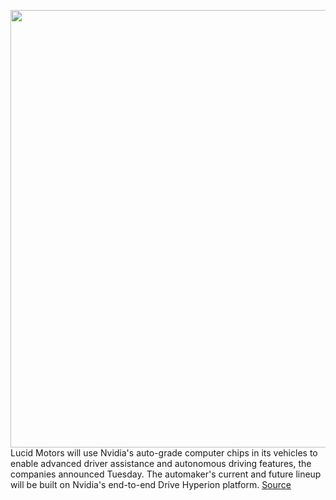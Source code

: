 <img src='https://cdn.vox-cdn.com/thumbor/OYs0k1e-Kw5QX2xINpI2oxcP8ow=/0x0:2040x1360/1200x800/filters:focal(857x517:1183x843)/cdn.vox-cdn.com/uploads/chorus_image/image/70657540/ahawkins_210623_4646_0005.0.jpg' width='700px' /><br/>
Lucid Motors will use Nvidia's auto-grade computer chips in its vehicles to enable advanced driver assistance and autonomous driving features, the companies announced Tuesday. The automaker's current and future lineup will be built on Nvidia's end-to-end Drive Hyperion platform.
<a href='https://www.theverge.com/2022/3/22/22991065/lucid-nvidia-drive-hyperion-chip-ev'> Source <a/>